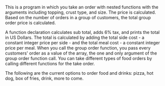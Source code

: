 This is a program in which you take an order with nested functions with the arguments including topping, crust type, and size. The price is calculated. Based on the number of orders in a group of customers, the total group order price is calculated.

A function declaration calculates sub total, adds 6% tax, and prints the total in US Dollars. The total is calculated by adding the total side cost - a constant integer price per side - and the total meal cost - a constant integer price per meal. When you call the group order function, you pass every customers' order as a value of the array, the one and only argument of the group order function call. You can take different types of food orders by calling different functions for the take order.

The following are the current options to order food and drinks: pizza, hot dog, box of fries, drink, more to come.

<script> 
let sslink = document.createElement("link"); 
sslink.href = "../css/style.css";
sslink.rel = "stylesheet";
sslink.type = "text/css";
document.head.appendChild(sslink);

let favLink = document.createElement("link");
favLink.rel = "shortcut icon";
favLink.type = "images/x-icon";
favLink.href = "../images/icon.ico";
document.head.appendChild(favLink);
</script>

